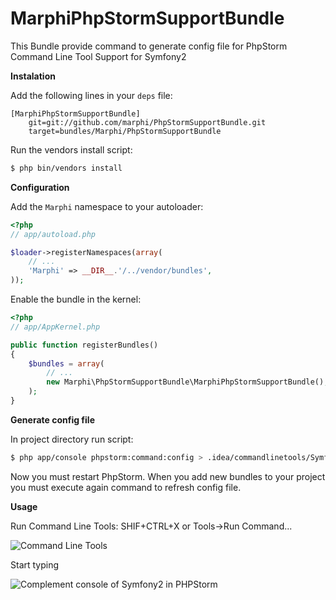 MarphiPhpStormSupportBundle
========================

This Bundle provide command to generate config file for PhpStorm Command Line Tool Support for Symfony2

**Instalation**

Add the following lines in your `deps` file:

```
[MarphiPhpStormSupportBundle]
    git=git://github.com/marphi/PhpStormSupportBundle.git
    target=bundles/Marphi/PhpStormSupportBundle
```

Run the vendors install script:

``` bash
$ php bin/vendors install
```


**Configuration**

Add the `Marphi` namespace to your autoloader:

``` php
<?php
// app/autoload.php

$loader->registerNamespaces(array(
    // ...
    'Marphi' => __DIR__.'/../vendor/bundles',
));
```

Enable the bundle in the kernel:

``` php
<?php
// app/AppKernel.php

public function registerBundles()
{
    $bundles = array(
        // ...
        new Marphi\PhpStormSupportBundle\MarphiPhpStormSupportBundle(),
    );
}
```


**Generate config file**

In project directory run script:

``` bash
$ php app/console phpstorm:command:config > .idea/commandlinetools/Symfony2.xml
```

Now you must restart PhpStorm. When you add new bundles to your project you must execute again command to refresh config file.




**Usage**

Run Command Line Tools:  SHIF+CTRL+X or Tools->Run Command...

![Command Line Tools](http://marphi.net/img/empty_command_line_tools_phpstorm.png)


Start typing

![Complement console of Symfony2 in PHPStorm](http://marphi.net/img/symfony2_command_line_tool_phpstorm.png)






